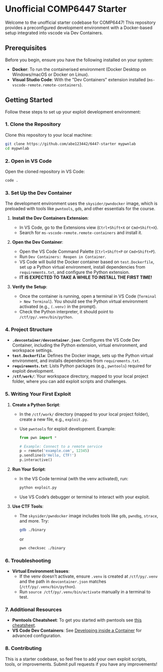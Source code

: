 # Unofficial COMP6447 Starter

Welcome to the unofficial starter codebase for COMP6447! This repository provides a preconfigured development environment with a Docker-based setup integrated into vscode via Dev Containers.

## Prerequisites

Before you begin, ensure you have the following installed on your system:

- **Docker**: To run the containerised environment (Docker Desktop on Windows/macOS or Docker on Linux).
- **Visual Studio Code**: With the "Dev Containers" extension installed (`ms-vscode-remote.remote-containers`).


## Getting Started

Follow these steps to set up your exploit development environment:

### 1. Clone the Repository

Clone this repository to your local machine:

```bash
git clone https://github.com/abe123442/6447-starter mypwnlab
cd mypwnlab
```

### 2. Open in VS Code

Open the cloned repository in VS Code:

```bash
code .
```

### 3. Set Up the Dev Container

The development environment uses the `skysider/pwndocker` image, which is preloaded with tools like `pwntools`, `gdb`, and other essentials for the course.

1. **Install the Dev Containers Extension**:
   - In VS Code, go to the Extensions view (`Ctrl+Shift+X` or `Cmd+Shift+X`).
   - Search for `ms-vscode-remote.remote-containers` and install it.

2. **Open the Dev Container**:
   - Open the VS Code Command Palette (`Ctrl+Shift+P` or `Cmd+Shift+P`).
   - Run `Dev Containers: Reopen in Container`.
   - VS Code will build the Docker container based on `test.Dockerfile`, set up a Python virtual environment, install dependencies from `requirements.txt`, and configure the Python extension.
   - **IT IS EXPECTED TO TAKE A WHILE TO INSTALL THE FIRST TIME!**

3. **Verify the Setup**:
   - Once the container is running, open a terminal in VS Code (`Terminal > New Terminal`). You should see the Python virtual environment activated (e.g., `(.venv)` in the prompt).
   - Check the Python interpreter, it should point to `/ctf/py/.venv/bin/python`.

### 4. Project Structure

- **`.devcontainer/devcontainer.json`**: Configures the VS Code Dev Container, including the Python extension, virtual environment, and workspace settings.
- **`test.Dockerfile`**: Defines the Docker image, sets up the Python virtual environment, and installs dependencies from `requirements.txt`.
- **`requirements.txt`**: Lists Python packages (e.g., `pwntools`) required for exploit development.
- **`/ctf/work/`**: Your workspace directory, mapped to your local project folder, where you can add exploit scripts and challenges.

### 5. Writing Your First Exploit

1. **Create a Python Script**:
   - In the `/ctf/work/` directory (mapped to your local project folder), create a new file, e.g., `exploit.py`.
   - Use `pwntools` for exploit development. Example:

     ```python
     from pwn import *

     # Example: Connect to a remote service
     p = remote('example.com', 12345)
     p.sendline(b'Hello, CTF!')
     p.interactive()
     ```

2. **Run Your Script**:
   - In the VS Code terminal (with the venv activated), run:
     ```bash
     python exploit.py
     ```
   - Use VS Code’s debugger or terminal to interact with your exploit.

3. **Use CTF Tools**:
   - The `skysider/pwndocker` image includes tools like `gdb`, `pwndbg`, `strace`, and more. Try:
     ```bash
     gdb ./binary
     ```
     or
     ```bash
     pwn checksec ./binary
     ```

### 6. Troubleshooting

- **Virtual Environment Issues**:
  - If the venv doesn’t activate, ensure `.venv` is created at `/ctf/py/.venv` and the path in `devcontainer.json` matches (`/ctf/py/.venv/bin/python`).
  - Run `source /ctf/py/.venv/bin/activate` manually in a terminal to test.

### 7. Additional Resources

- **Pwntools Cheatsheet**: To get you started with pwntools see [this cheatsheet](https://gist.github.com/anvbis/64907e4f90974c4bdd930baeb705dedf).
- **VS Code Dev Containers**: See [Developing inside a Container](https://code.visualstudio.com/docs/devcontainers/containers) for advanced configuration.

### 8. Contributing

This is a starter codebase, so feel free to add your own exploit scripts, tools, or improvements. Submit pull requests if you have any improvements!
